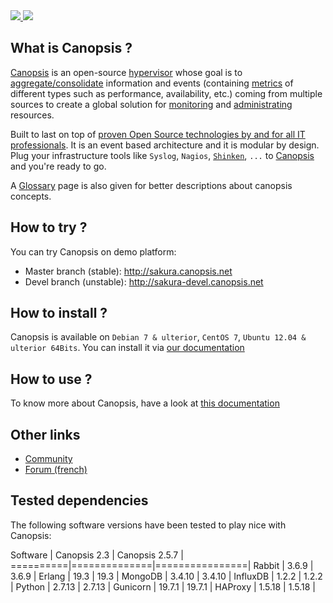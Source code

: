 <a href="http://www.canopsis.org" >
    <img src="https://github.com/capensis/canopsis/wiki/images/logo_canopsis.png"/>
</a>

<a href="https://travis-ci.org/capensis/canopsis">
    <img src="https://travis-ci.org/capensis/canopsis.svg?branch=master"/>
</a>

## What is Canopsis ?

[Canopsis](http://canopsis.org) is an open-source [hypervisor](http://www.capensis.fr/solutions/hypervision/) whose goal is to <a href="https://github.com/capensis/canopsis/wiki/consolidation" target="_blank">aggregate/consolidate</a> information and events (containing <a href="https://github.com/capensis/canopsis/wiki/metrics">metrics</a> of different types such as performance, availability, etc.) coming from multiple sources to create a global solution for <a href="https://github.com/capensis/canopsis/wiki/Dashboard" target="_blank">monitoring</a> and <a href="https://github.com/capensis/canopsis/wiki/engines" target="_blank">administrating</a> resources.

Built to last on top of [proven Open Source technologies by and for all IT professionals](http://www.capensis.fr/solutions/supervision/). It is an event based architecture and it is modular by design. Plug your infrastructure tools like `Syslog`, `Nagios`, [`Shinken`](https://github.com/naparuba/shinken), `...` to [Canopsis](http://canopsis.org) and you're ready to go.

A <a href="https://github.com/capensis/canopsis/wiki/Glossary" target="_blank">Glossary</a> page is also given for better descriptions about canopsis concepts.

## How to try ?

You can try Canopsis on demo platform:
* Master branch (stable): http://sakura.canopsis.net
* Devel branch (unstable): http://sakura-devel.canopsis.net

## How to install ?

Canopsis is available on `Debian 7 & ulterior`, `CentOS 7`, `Ubuntu 12.04 & ulterior 64Bits`. You can install it via <a href="https://canopsis.readthedocs.io/en/readthedocs/canopsis/canopsis/administrator-guide/setup/install.html" target="_blank">our documentation</a>

## How to use ?

To know more about Canopsis, have a look at <a href="https://canopsis.readthedocs.io" target="_blank">this documentation</a>

## Other links

* <a href="http://www.canopsis.org" target="_blank">Community</a>
* <a href="http://forums.monitoring-fr.org/index.php?board=127.0" target="_blank">Forum (french)</a>

## Tested dependencies

The following software versions have been tested to play nice with Canopsis: 


Software  | Canopsis 2.3 | Canopsis 2.5.7 |
==========|==============|================|
Rabbit    | 3.6.9        | 3.6.9          |
Erlang    | 19.3         | 19.3           |
MongoDB   | 3.4.10       | 3.4.10         |
InfluxDB  | 1.2.2        | 1.2.2          |
Python    | 2.7.13       | 2.7.13         |
Gunicorn  | 19.7.1       | 19.7.1         |
HAProxy   | 1.5.18       | 1.5.18         |
